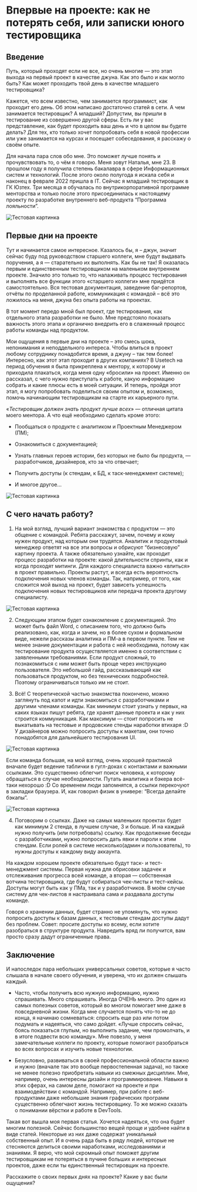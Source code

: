 # Впервые на проекте: как не потерять себя, или записки юного тестировщика
## Введение
Путь, который проходят если не все, но очень многие — это этап выхода на первый проект в качестве джуна. Как это было и как могло быть? Как может проходить твой день в качестве младшего тестировщика?

Кажется, что всем известно, чем занимается программист, как проходит его день. Об этом написано достаточно статей в сети. А чем занимается тестировщик? А младший? Допустим, вы пришли в тестирование из совершенно другой сферы. Есть ли у вас представление, как будет проходить ваш день и что в целом вы будете делать? Для тех, кто только хочет попробовать себя в новой профессии или уже занимается на курсах и посещает собеседования, я расскажу о своём опыте.

Для начала пара слов обо мне. Это поможет лучше понять и прочувствовать то, о чём я говорю. Меня зовут Наталья, мне 23. В прошлом году я получила степень бакалавра в сфере Информационных систем и технологий. После этого около полугода я искала себя и наконец в феврале 2022 пришла в IT.  Сейчас я младший тестировщик в ГК Юзтех. Три месяца я обучалась по внутрикорпоративной программе менторства и только после этого присоединилась к настоящему проекту по разработке внутреннего веб-продукта “Программа лояльности”.

![Тестовая картинка](img/first.png)

## Первые дни на проекте
Тут и начинается самое интересное. Казалось бы, я – джун, значит сейчас буду под руководством старшего коллеги, мне будут выдавать поручения, а я — старательно их выполнять. Как бы не так! Я оказалась первым и единственным тестировщиком на маленьком внутреннем проекте. Значило это только то, что налаживать процесс тестирования и выполнять все функции этого «старшего коллеги» мне придётся самостоятельно. Вся тестовая документация, заведение баг-репортов, отчёты по проделанной работе, коммуникация с командой – всё это ложилось на меня, джуна без опыта работы на проектах.

В тот момент передо мной был проект, где тестирования, как отдельного этапа разработки не было. Мне предстояло показать важность этого этапа и органично внедрить его в слаженный процесс работы команды над продуктом.

Мои ощущения в первые дни на проекте – это смесь шока, непонимания и неподдельного интереса. Чтобы влиться в проект любому сотруднику понадобится время, а джуну – так тем более! Интересно, как этот этап проходит в других компаниях? В Usetech на период обучения я была прикреплена к ментору, к которому и приходила плакаться, когда меня одну «бросили» на проект. Именно он рассказал, с чего нужно приступать к работе, какую информацию собрать и какие плюсы есть в моей ситуации. И теперь, пройдя этот этап, я могу попробовать поделиться своим опытом и, возможно, помочь начинающим тестировщикам на старте их карьерного пути.

«*Тестировщик должен знать продукт лучше всех*» — отличная цитата моего ментора. А что ещё необходимо сделать кроме этого:

* Пообщаться о продукте с аналитиком и Проектным Менеджером (ПМ);

* Ознакомиться с документацией;

* Узнать главных героев истории, без которых не было бы продукта, — разработчиков, дизайнеров, кто за что отвечает;

* Получить доступы (к стендам, к БД, к таск-менеджмент системе);

* И многое другое…

![Тестовая картинка](img/second.png)


## С чего начать работу?
1. На мой взгляд, лучший вариант знакомства с продуктом — это общение с командой. Ребята расскажут, зачем, почему и кому нужен продукт, над которым они трудятся. Аналитик и продуктовый менеджер ответят на все эти вопросы и обрисуют “бизнесовую” картину проекта. А также обязательно узнайте, как проходит процесс разработки на проекте: какой длительности спринты, как и когда проходят митинги.
Для каждого специалиста важно «влиться» в проект правильно. Проекты растут, и всегда есть вероятность подключения новых членов команды. Так, например, от того, как сложится мой выход на проект, будет зависеть успешность подключения новых тестировщиков или передача проекта другому специалисту. 

![Тестовая картинка](img/third.png)



2. Следующим этапом будет ознакомление с документацией. Это может быть файл Word, с описанием того, что должно быть реализовано, как, когда и зачем, но в более сухом и формальном виде, нежели рассказы аналитика и ПМ-а в первом пункте. Тем не менее знание документации и работа с ней необходима, потому как тестирование продукта осуществляется именно в соответствии с заявленными требованиями. Если продукт сложный, то познакомиться с ним может быть проще через инструкцию пользователя. Это небольшой гайд, рассказывающий как пользоваться продуктом, но без технических подробностей. Поэтому ограничиваться только им не стоит.

3. Всё! С теоретической частью знакомства покончено, можно заглянуть под капот и идти знакомиться с разработчиками и другими членами команды. Как минимум стоит узнать у первых, на каких языках пишут ребята, где хранят данные проекта и как у них строится коммуникация. Как максимум — стоит попросить не выкатывать на тестовые и продовские стенды наработки втихаря :D У дизайнеров можно попросить доступы к макетам, они точно понадобятся для дальнейшего тестирования UI.

![Тестовая картинка](img/fourth.png)



Если команда большая, на мой взгляд, очень хорошей практикой вначале будет ведение таблички в гугл-доках с контактами и важными ссылками. Это существенно облегчит поиск человека, к которому обращаться в случае необходимости. Путать аналитика и бэкера всё-таки нехорошо :D Со временем люди запомнятся, а ссылки перекочуют в закладки браузера. И, как говорил физик в универе: “Всегда делайте бэкапы”. 

![Тестовая картинка](img/fifth.png)



4. Поговорим о ссылках. Даже на самых маленьких проектах будет как минимум 2 стенда, в лучшем случае, 3 и больше. И на каждый нужно получить (или потребовать) ссылку. Как продолжение беседы с разработчиками, нужно попросить дать явки и пароли к этим стендам. Если ролей в системе несколько(админ и пользователь), то нужны доступы к каждому виду аккаунта.

На каждом хорошем проекте обязательно будут таск- и тест-менеджмент системы. Первая нужна для обрисовки задачек и отслеживания прогресса всей команде, а вторая — собственная вотчина тестировщика, где будут собираться чек-листы и тест-кейсы. Доступы могут быть как у ПМа, так и у разработчиков. В моём случае систему для чек-листов я настраивала сама и раздавала доступы команде.

Говоря о хранении данных, будет странно не упомянуть, что нужно попросить доступы к базам данных, к тестовым стендам доступы дадут без проблем. Совет: просите доступы ко всему, если хотите разобраться в структуре продукта. Навредить вряд ли получится, вам просто сразу дадут ограниченные права.

## Заключение
И напоследок пара небольших универсальных советов, которые я часто слышала в начале своего обучения, и уверена, что их должен слышать каждый.

* Часто, чтобы получить всю нужную информацию, нужно спрашивать. Много спрашивать. Иногда ОЧЕНЬ много. Это один из самых полезных советов, который во многом помогает мне даже в повседневной жизни. Когда мне случается понять что-то не до конца, я начинаю сомневаться: спросить еще раз или потом подумать и надеяться, что само дойдет. «Лучше спросить сейчас, боясь показаться глупым, но выполнить задание, чем промолчать, и в итоге подвести всю команду». Мне повезло, у меня замечательные коллеги по проекту, которые помогают разобраться во всех вопросах и изучить новые технологии. 

* Безусловно, развиваться в своей профессиональной области важно и нужно (вначале так это вообще первостепенная задача), но также не менее полезно приобретать навыки из смежных дисциплин. Мне, например, очень интересны дизайн и программирование. Навыки в этих сферах, на самом деле, помогают на проекте и при взаимодействии с командой. Например, при работе с веб-продуктами даже небольшие знания графических программ существенно облегчают жизнь тестировщику. То же можно сказать о понимании вёрстки и работе в DevTools.

Такая вот вышла моя первая статья. Хочется надеяться, что она будет многим полезной. Сейчас большинство вещей проще и удобнее найти в виде статей. Некоторые из них даже содержат уникальный собственный опыт. И я очень рада быть в ряду людей, которые не стесняются делиться своими наработками, исследованиями и знаниями. Я верю, что мой скромный опыт поможет другим тестировщикам не потеряться в пучине больших и интересных проектов, даже если ты единственный тестировщик на проекте.

Расскажите о своих первых днях на проекте? Какие у вас были ощущения?
